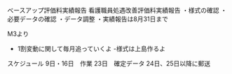 べースアップ評価料実績報告
看護職員処遇改善評価料実績報告
・様式の確認
・必要データの確認
・データ調整
・実績報告は8月31日まで

M3より
- 1割変動に関して毎月追っていくよ
-様式は上島作るよ

スケジュール
9日・16日　作業
23日　確定データ
24日、25日以降に郵送
